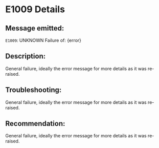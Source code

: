 # E1009 Details

## Message emitted:

`E1009`: UNKNOWN Failure of: {error}

## Description:

General failure, ideally the error message for more details as it was re-raised.

## Troubleshooting:

General failure, ideally the error message for more details as it was re-raised.

## Recommendation:

General failure, ideally the error message for more details as it was re-raised.